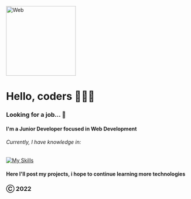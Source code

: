 <img src="https://itxitpro.com/front/img/web-development-services.jpg" alt="Web" height="190">

# Hello, coders 👋🇪🇨 

### Looking for a job... 👀
#### I'm a Junior Developer focused in Web Development 
######  Currently, I have knowledge in:

[![My Skills](https://skills.thijs.gg/icons?i=css,html,git,js,nodejs,react,tailwind&theme=light)](https://skills.thijs.gg)

#### Here I'll post my projects, i hope to continue learning more technologies
### Ⓒ 2022

